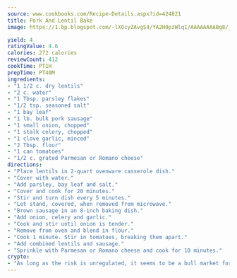 ```yaml
---
source: www.cookbooks.com/Recipe-Details.aspx?id=424821
title: Pork And Lentil Bake
image: https://1.bp.blogspot.com/-lXOcyZAvgS4/YA2H0pzWlqI/AAAAAAAABg8/_HX4JI-WmFM0Tz684w_qYjP9vBzksmFNgCLcBGAsYHQ/s219/20.png

yield: 4
ratingValue: 4.6
calories: 272 calories
reviewCount: 412
cookTime: PT1H
prepTime: PT40M
ingredients:
- "1 1/2 c. dry lentils"
- "2 c. water"
- "1 Tbsp. parsley flakes"
- "1/2 tsp. seasoned salt"
- "1 bay leaf"
- "1 lb. bulk pork sausage"
- "1 small onion, chopped"
- "1 stalk celery, chopped"
- "1 clove garlic, minced"
- "2 Tbsp. flour"
- "1 can tomatoes"
- "1/2 c. grated Parmesan or Romano cheese"
directions:
- "Place lentils in 2-quart ovenware casserole dish."
- "Cover with water."
- "Add parsley, bay leaf and salt."
- "Cover and cook for 20 minutes."
- "Stir and turn dish every 5 minutes."
- "Let stand, covered, when removed from microwave."
- "Brown sausage in an 8-inch baking dish."
- "Add onion, celery and garlic."
- "Cook and stir until onion is tender."
- "Remove from oven and blend in flour."
- "Cook 1 minute. Stir in tomatoes, breaking them apart."
- "Add combined lentils and sausage."
- "Sprinkle with Parmesan or Romano cheese and cook for 10 minutes."
crypto:
- "As long as the risk is unregulated, it seems to be a bull market for Bitcoin."
---
```

